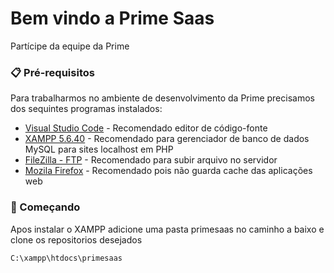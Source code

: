 # Bem vindo a Prime Saas

Partícipe da equipe da Prime

### 📋 Pré-requisitos

Para trabalharmos no ambiente de desenvolvimento da Prime precisamos dos sequintes programas instalados:


* [Visual Studio Code](https://code.visualstudio.com/download) - Recomendado editor de código-fonte
* [XAMPP 5.6.40](https://sourceforge.net/projects/xampp/files/XAMPP%20Windows/5.6.40/) - Recomendado para gerenciador de banco de dados MySQL para sites localhost em PHP
* [FileZilla - FTP](https://filezilla-project.org/download.php) - Recomendado para subir arquivo no servidor
* [Mozila Firefox](https://www.mozilla.org/pt-BR/firefox/new/) - Recomendado pois não guarda cache das aplicações web


### 🚀 Começando

Apos instalar o XAMPP adicione uma pasta primesaas no caminho a baixo e clone os repositorios desejados

```
C:\xampp\htdocs\primesaas
```
